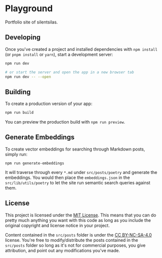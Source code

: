 # Playground

Portfolio site of silentsilas.

## Developing

Once you've created a project and installed dependencies with `npm install` (or `pnpm install` or `yarn`), start a development server:

```bash
npm run dev

# or start the server and open the app in a new browser tab
npm run dev -- --open
```

## Building

To create a production version of your app:

```bash
npm run build
```

You can preview the production build with `npm run preview`.

## Generate Embeddings

To create vector embeddings for searching through Markdown posts, simply run:

```
npm run generate-embeddings
```

It will traverse through every `*.md` under `src/posts/poetry` and generate the embeddings. You would then place the `embeddings.json` in the `src/lib/utils/poetry` to let the site run semantic search queries against them.

## License

This project is licensed under the [MIT License](src/branch/main/LICENSE). This means that you can do pretty much anything you want with this code as long as you include the original copyright and license notice in your project.

Content contained in the `src/posts` folder is under the [CC BY-NC-SA-4.0](src/branch/main/src/posts/LICENSE) license. You're free to modify/distribute the posts contained in the `src/posts` folder so long as it's not for commercial purposes, you give attribution, and point out any modifications you've made.
